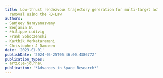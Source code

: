 ```yaml
---
title: Low-thrust rendezvous trajectory generation for multi-target active space debris
  removal using the RQ-Law
authors:
- Sanjeev Narayanaswamy
- Benjamin Wu
- Philippe Ludivig
- Frank Soboczenski
- Karthik Venkataramani
- Christopher J Damaren
date: '2023-01-01'
publishDate: '2024-06-25T05:46:00.438677Z'
publication_types:
- article-journal
publication: '*Advances in Space Research*'
---
```

